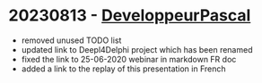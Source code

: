 # 20230813 - [DeveloppeurPascal](https://github.com/DeveloppeurPascal)

* removed unused TODO list
* updated link to Deepl4Delphi project which has been renamed
* fixed the link to 25-06-2020 webinar in markdown FR doc
* added a link to the replay of this presentation in French
